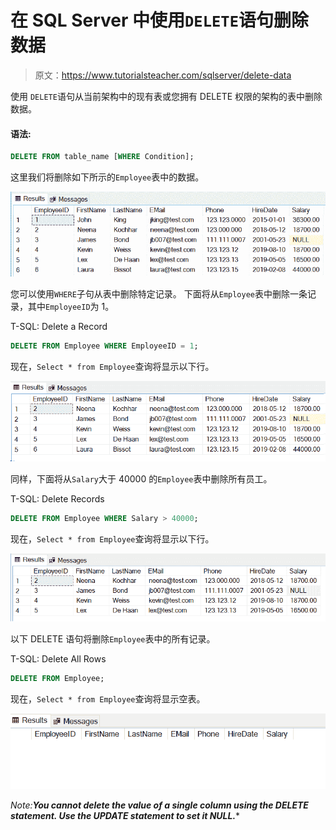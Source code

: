 # 在 SQL Server 中使用`DELETE`语句删除数据

> 原文：<https://www.tutorialsteacher.com/sqlserver/delete-data>

使用 `DELETE`语句从当前架构中的现有表或您拥有 DELETE 权限的架构的表中删除数据。

#### 语法:

```sql
DELETE FROM table_name [WHERE Condition];
```

这里我们将删除如下所示的`Employee`表中的数据。

![](img/d9162df375a197e849bdc2e716353c1a.png)

您可以使用`WHERE`子句从表中删除特定记录。 下面将从`Employee`表中删除一条记录，其中`EmployeeID`为 1。

T-SQL: Delete a Record 

```sql
DELETE FROM Employee WHERE EmployeeID = 1; 
```

现在，`Select * from Employee`查询将显示以下行。

![](img/d8319f51b5b78022e9b89ac284e15421.png)

同样，下面将从`Salary`大于 40000 的`Employee`表中删除所有员工。

T-SQL: Delete Records 

```sql
DELETE FROM Employee WHERE Salary > 40000; 
```

现在，`Select * from Employee`查询将显示以下行。

![](img/ad8fe350089bd01dff9f70cb49936124.png)

以下 DELETE 语句将删除`Employee`表中的所有记录。

T-SQL: Delete All Rows 

```sql
DELETE FROM Employee; 
```

现在，`Select * from Employee`查询将显示空表。

![](img/d8125d0a9ca1fa156db69af743336323.png)

*Note:**You cannot delete the value of a single column using the DELETE statement. Use the UPDATE statement to set it NULL.****